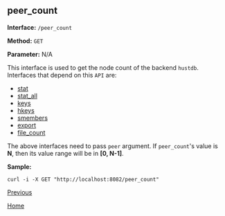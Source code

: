 ## peer_count ##

**Interface:** `/peer_count`

**Method:** `GET`

**Parameter:** N/A

This interface is used to get the node count of the backend `hustdb`. Interfaces that depend on this `API` are:   

* [stat](stat.md)
* [stat_all](stat_all.md)
* [keys](keys.md)
* [hkeys](hkeys.md)
* [smembers](smembers.md)
* [export](export.md)
* [file_count](file_count.md)

The above interfaces need to pass `peer` argument. If `peer_count`'s value is **N**, then its value range will be in **[0, N-1]**. 

**Sample:**

    curl -i -X GET "http://localhost:8082/peer_count"

[Previous](../ha.md)

[Home](../../index.md)